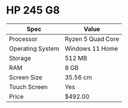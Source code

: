 # HP 245 G8

| Spec | Value |
|---|---|
| Processor | Ryzen 5 Quad Core |
| Operating System | Windows 11 Home |
| Storage | 512 MB |
| RAM | 8 GB |
| Screen Size | 35.56 cm |
| Touch Screen | Yes |
| Price | $492.00 |
